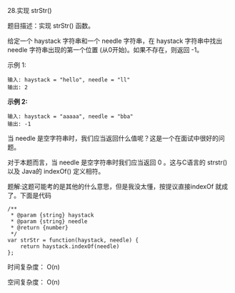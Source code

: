 28.实现 strStr()

题目描述：实现 strStr() 函数。

给定一个 haystack 字符串和一个 needle 字符串，在 haystack 字符串中找出 needle 字符串出现的第一个位置 (从0开始)。如果不存在，则返回  -1。

示例 1:

```
输入: haystack = "hello", needle = "ll"
输出: 2
```

 **示例 2:** 

```
输入: haystack = "aaaaa", needle = "bba"
输出: -1
```

当 needle 是空字符串时，我们应当返回什么值呢？这是一个在面试中很好的问题。

对于本题而言，当 needle 是空字符串时我们应当返回 0 。这与C语言的 strstr() 以及 Java的 indexOf() 定义相符。

题解:这题可能考的是其他的什么意思，但是我没太懂，按提议直接indexOf 就成了。下面是代码

```
/**
 * @param {string} haystack
 * @param {string} needle
 * @return {number}
 */
var strStr = function(haystack, needle) {
    return haystack.indexOf(needle)
};
```

时间复杂度： O(n) 

空间复杂度： O(n) 